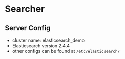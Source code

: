 # Searcher

## Server Config

- cluster name: elasticsearch_demo
- Elasticsearch version 2.4.4
- other configs can be found at `/etc/elasticsearch/`